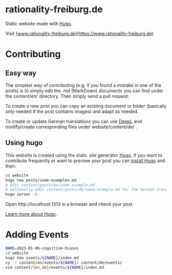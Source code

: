 # rationality-freiburg.de

Static website made with [Hugo](https://gohugo.io/).

Visit [www.rationality-freiburg.de](https://www.rationality-freiburg.de)


# Contributing

## Easy way

The simplest way of contributing (e.g. if you found a mistake in one of the
posts) is to simply edit the .md (MarkDown) documents you can find under the
content/en/ directory. Then simply send a pull request.

To create a new post you can copy an existing document or folder (basically
only needed if the post contains images) and adapt as needed.

To create or update German translations you can use
[DeepL](https://www.deepl.com/translator) and modify/create corresponding files
under website/content/de/ .

## Using hugo

This website is created using the static site generator
[Hugo](https://gohugo.io/). If you want to contribute frequently or want to
preview your post you can [install
Hugo](https://gohugo.io/getting-started/installing/) and then:

```bash
cd website
hugo new posts/some-examples.md
# edit content/posts/en/some-example.md
# optionally edit content/posts/de/some-example.md for the German translation
hugo server -D
```

Open http://localhost:1313 in a browser and check your post.

[Learn more about Hugo](https://gohugo.io/getting-started/quick-start/).


# Adding Events

```bash
NAME=2023-01-06-cognitive-biases
cd website
hugo new events/${NAME}/index.md
cp -r content/en/events/${NAME}/ content/de/events/
vim content/{en,de}/events/${NAME}/index.md
```
